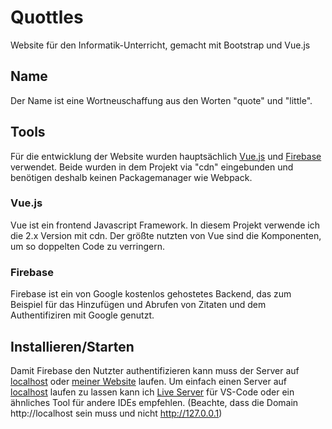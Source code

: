 # Quottles
Website für den Informatik-Unterricht, gemacht mit Bootstrap und Vue.js

## Name
Der Name ist eine Wortneuschaffung aus den Worten "quote" und "little".

## Tools
Für die entwicklung der Website wurden hauptsächlich [Vue.js](https://wuejs.org) und [Firebase](firebase.google.com) verwendet.
Beide wurden in dem Projekt via "cdn" eingebunden und benötigen deshalb keinen Packagemanager wie Webpack.

### Vue.js
Vue ist ein frontend Javascript Framework. In diesem Projekt verwende ich die 2.x Version mit cdn.
Der größte nutzten von Vue sind die Komponenten, um so doppelten Code zu verringern. 

### Firebase
Firebase ist ein von Google kostenlos gehostetes Backend, das zum Beispiel für das Hinzufügen und Abrufen von Zitaten und dem Authentifiziren mit Google genutzt. 

## Installieren/Starten
Damit Firebase den Nutzter authentifizieren kann muss der Server auf [localhost](http://localhost) oder [meiner Website](http://pptie.de) laufen.
Um einfach einen Server auf [localhost](http://localhost) laufen zu lassen kann ich [Live Server](https://marketplace.visualstudio.com/items?itemName=ritwickdey.LiveServer) für VS-Code oder ein ähnliches Tool für andere IDEs empfehlen. (Beachte, dass die Domain http://localhost sein muss und nicht http://127.0.0.1)